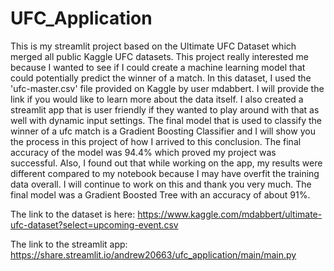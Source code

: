# UFC_Application

This is my streamlit project based on the Ultimate UFC Dataset which merged all public Kaggle UFC datasets. 
This project really interested me because I wanted to see if I could create a machine learning model that could potentially predict the winner of a match. 
In this dataset, I used the 'ufc-master.csv' file provided on Kaggle by user mdabbert. I will provide the link if you would like to learn more about the data itself. I also created a streamlit app that is user friendly if they wanted to play around with that as well with dynamic input settings. The final model that is used to classify the winner of a ufc match is a Gradient Boosting Classifier and I will show you the process in this project of how I arrived to this conclusion. The final accuracy of the model was 94.4% which proved my project was successful. 
Also, I found out that while working on the app, my results were different compared to my notebook because I may have overfit the training data overall. I will 
continue to work on this and thank you very much. The final model was a Gradient Boosted Tree with an accuracy of about 91%.

The link to the dataset is here:
https://www.kaggle.com/mdabbert/ultimate-ufc-dataset?select=upcoming-event.csv

The link to the streamlit app:
https://share.streamlit.io/andrew20663/ufc_application/main/main.py
